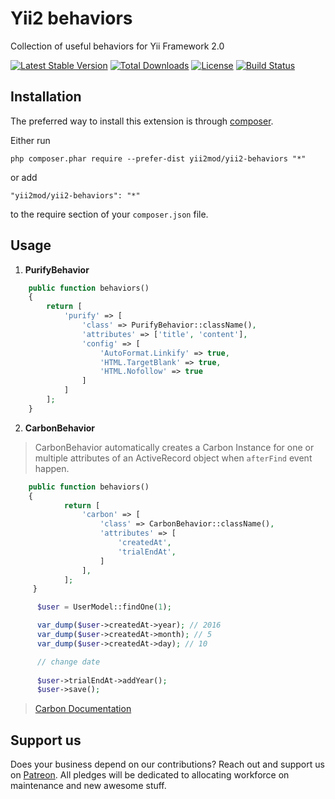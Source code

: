 Yii2 behaviors
===============================================

Collection of useful behaviors for Yii Framework 2.0

[![Latest Stable Version](https://poser.pugx.org/yii2mod/yii2-behaviors/v/stable)](https://packagist.org/packages/yii2mod/yii2-behaviors) [![Total Downloads](https://poser.pugx.org/yii2mod/yii2-behaviors/downloads)](https://packagist.org/packages/yii2mod/yii2-behaviors) [![License](https://poser.pugx.org/yii2mod/yii2-behaviors/license)](https://packagist.org/packages/yii2mod/yii2-behaviors)
[![Build Status](https://travis-ci.org/yii2mod/yii2-behaviors.svg?branch=master)](https://travis-ci.org/yii2mod/yii2-behaviors)


Installation
------------

The preferred way to install this extension is through [composer](http://getcomposer.org/download/).

Either run

```
php composer.phar require --prefer-dist yii2mod/yii2-behaviors "*"
```

or add

```
"yii2mod/yii2-behaviors": "*"
```

to the require section of your `composer.json` file.

Usage
-----

1) **PurifyBehavior**

```php
    public function behaviors()
    {
        return [
            'purify' => [
                'class' => PurifyBehavior::className(),
                'attributes' => ['title', 'content'],
                'config' => [
                    'AutoFormat.Linkify' => true,
                    'HTML.TargetBlank' => true,
                    'HTML.Nofollow' => true
                ]
            ]
        ];
    }
```

2) **CarbonBehavior**


> CarbonBehavior automatically creates a Carbon Instance for one or multiple attributes of an ActiveRecord
  object when `afterFind` event happen.

```php
    public function behaviors()
    {
            return [
                'carbon' => [
                    'class' => CarbonBehavior::className(),
                    'attributes' => [
                        'createdAt',
                        'trialEndAt',
                    ]
                ],
            ];
     }

      $user = UserModel::findOne(1);

      var_dump($user->createdAt->year); // 2016
      var_dump($user->createdAt->month); // 5
      var_dump($user->createdAt->day); // 10

      // change date
      
      $user->trialEndAt->addYear();
      $user->save();

```

> [Carbon Documentation](http://carbon.nesbot.com/docs/#api-introduction)


## Support us

Does your business depend on our contributions? Reach out and support us on [Patreon](https://www.patreon.com/yii2mod). 
All pledges will be dedicated to allocating workforce on maintenance and new awesome stuff.
